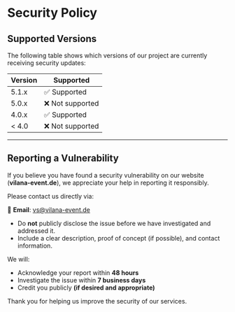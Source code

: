 # Security Policy

## Supported Versions

The following table shows which versions of our project are currently receiving security updates:

| Version | Supported          |
| ------- | ------------------ |
| 5.1.x   | ✅ Supported        |
| 5.0.x   | ❌ Not supported    |
| 4.0.x   | ✅ Supported        |
| < 4.0   | ❌ Not supported    |

---

## Reporting a Vulnerability

If you believe you have found a security vulnerability on our website (**vilana-event.de**), we appreciate your help in reporting it responsibly.

Please contact us directly via:

📧 **Email**: vs@vilana-event.de

- Do **not** publicly disclose the issue before we have investigated and addressed it.
- Include a clear description, proof of concept (if possible), and contact information.

We will:

- Acknowledge your report within **48 hours**
- Investigate the issue within **7 business days**
- Credit you publicly **(if desired and appropriate)**

Thank you for helping us improve the security of our services.
